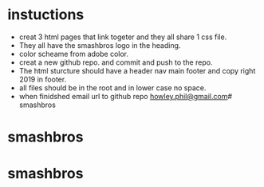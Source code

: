 # instuctions
* creat 3 html pages that link togeter and they all share 1 css file. 
* They all have the smashbros logo in the heading. 
* color scheame from adobe color. 
* creat a new github repo. and commit and push to the repo. 
* The html sturcture should have a header nav main footer and copy right 2019 in footer. 
* all files should be in the root and in lower case no space. 
* when finidshed email url to github repo howley.phil@gmail.com# smashbros
# smashbros
# smashbros
